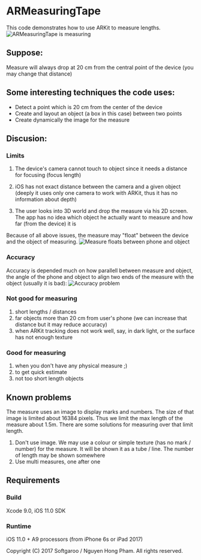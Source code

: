 # ARMeasuringTape

This code demonstrates how to use ARKit to measure lengths.
![ARMeasuringTape is measuring](https://github.com/nguyenpham/ARMeasuringTape/blob/master/measuringtape.gif)

## Suppose:
Measure will always drop at 20 cm from the central point of the device (you may change that distance)

## Some interesting techniques the code uses:
- Detect a point which is 20 cm from the center of the device
- Create and layout an object (a box in this case) between two points
- Create dynamically the image for the measure

## Discusion:
### Limits
1) The device's camera cannot touch to object since it needs a distance for focusing (focus length)

2) iOS has not exact distance between the camera and a given object (deeply it uses only one camera to work with ARKit, thus it has no information about depth)


3) The user looks into 3D world and drop the measure via his 2D screen. The app has no idea which object he actually want to measure and how far (from the device) it is

Because of all above issues, the measure may "float" between the device and the object of measuring.
![Measure floats between phone and object](https://github.com/nguyenpham/ARMeasuringTape/blob/master/measure0.jpg)

### Accuracy
Accuracy is depended much on how parallell between measure and object, the angle of the phone and object to align two ends of the measure with the object (usually it is bad):
![Accuracy problem](https://github.com/nguyenpham/ARMeasuringTape/blob/master/measure1.jpg)

### Not good for measuring
1) short lengths / distances
2) far objects more than 20 cm from user's phone (we can increase that distance but it may reduce accuracy)
3) when ARKit tracking does not work well, say, in dark light, or the surface has not enough texture

### Good for measuring
1) when you don't have any physical measure ;)
2) to get quick estimate
3) not too short length objects

## Known problems
The measure uses an image to display marks and numbers. The size of that image is limited about 16384 pixels. Thus we limit the max length of the measure about 1.5m.
There are some solutions for measuring over that limit length.
1) Don't use image. We may use a colour or simple texture (has no mark / number) for the measure. It will be shown it as a tube / line. The number of length may be shown somewhere
2) Use multi measures, one after one

## Requirements

### Build

Xcode 9.0, iOS 11.0 SDK

### Runtime

iOS 11.0 + A9 processors (from iPhone 6s or iPad 2017)

Copyright (C) 2017 Softgaroo / Nguyen Hong Pham. All rights reserved.

